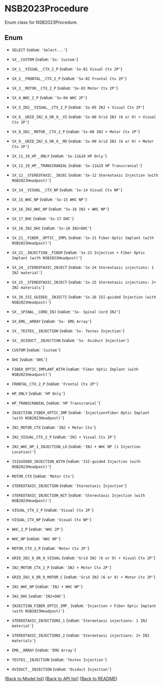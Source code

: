 # NSB2023Procedure

Enum class for NSB2023Procedure.

## Enum

* `SELECT` (value: `'Select...'`)

* `SX__CUSTOM` (value: `'Sx- Custom'`)

* `SX_1__VISUAL__CTX_2_P` (value: `'Sx-01 Visual Ctx 2P'`)

* `SX_2__FRONTAL__CTX_2_P` (value: `'Sx-02 Frontal Ctx 2P'`)

* `SX_3__MOTOR__CTX_2_P` (value: `'Sx-03 Motor Ctx 2P'`)

* `SX_4_WHC_2_P` (value: `'Sx-04 WHC 2P'`)

* `SX_5_INJ__VISUAL__CTX_2_P` (value: `'Sx-05 INJ + Visual Ctx 2P'`)

* `SX_6__GRID_INJ_6_OR_9__VI` (value: `'Sx-06 Grid INJ (6 or 9) + Visual Ctx 2P'`)

* `SX_8_INJ__MOTOR__CTX_2_P` (value: `'Sx-08 INJ + Motor Ctx 2P'`)

* `SX_9__GRID_INJ_6_OR_9__MO` (value: `'Sx-09 Grid INJ (6 or 9) + Motor Ctx 2P'`)

* `SX_11_19_HP__ONLY` (value: `'Sx-11&19 HP Only'`)

* `SX_11_19_HP__TRANSCRANIAL` (value: `'Sx-11&19 HP Transcranial'`)

* `SX_12__STEREOTAXIC__INJEC` (value: `'Sx-12 Stereotaxic Injection (with NSB2023Headpost)'`)

* `SX_14__VISUAL__CTX_NP` (value: `'Sx-14 Visual Ctx NP'`)

* `SX_15_WHC_NP` (value: `'Sx-15 WHC NP'`)

* `SX_16_INJ_WHC_NP` (value: `'Sx-16 INJ + WHC NP'`)

* `SX_17_DHC` (value: `'Sx-17 DHC'`)

* `SX_18_INJ_DHC` (value: `'Sx-18 INJ+DHC'`)

* `SX_21__FIBER__OPTIC__IMPL` (value: `'Sx-21 Fiber Optic Implant (with NSB2023Headpost)'`)

* `SX_21__INJECTION__FIBER` (value: `'Sx-21 Injection + Fiber Optic Implant (with NSB2023Headpost)'`)

* `SX_24__STEREOTAXIC_INJECT` (value: `'Sx-24 Stereotaxic injections: 1 INJ material'`)

* `SX_25__STEREOTAXIC_INJECT` (value: `'Sx-25 Stereotaxic injections: 2+ INJ materials'`)

* `SX_26_ISI_GUIDED__INJECTI` (value: `'Sx-26 ISI-guided Injection (with NSB2023Headpost)'`)

* `SX__SPINAL__CORD_INJ` (value: `'Sx- Spinal Cord INJ'`)

* `SX_EMG__ARRAY` (value: `'Sx- EMG Array'`)

* `SX__TESTES__INJECTION` (value: `'Sx- Testes Injection'`)

* `SX__OVIDUCT__INJECTION` (value: `'Sx- Oviduct Injection'`)

* `CUSTOM` (value: `'Custom'`)

* `DHC` (value: `'DHC'`)

* `FIBER_OPTIC_IMPLANT_WITH` (value: `'Fiber Optic Implant (with NSB2023Headpost)'`)

* `FRONTAL_CTX_2_P` (value: `'Frontal Ctx 2P'`)

* `HP_ONLY` (value: `'HP Only'`)

* `HP_TRANSCRANIAL` (value: `'HP Transcranial'`)

* `INJECTION_FIBER_OPTIC_IMP` (value: `'Injection+Fiber Optic Implant (with NSB2023Headpost)'`)

* `INJ_MOTOR_CTX` (value: `'INJ + Motor Ctx'`)

* `INJ_VISUAL_CTX_2_P` (value: `'INJ + Visual Ctx 2P'`)

* `INJ_WHC_NP_1_INJECTION_LO` (value: `'INJ + WHC NP (1 Injection Location)'`)

* `ISIGUIDED_INJECTION_WITH` (value: `'ISI-guided Injection (with NSB2023Headpost)'`)

* `MOTOR_CTX` (value: `'Motor Ctx'`)

* `STEREOTAXIC_INJECTION` (value: `'Stereotaxic Injection'`)

* `STEREOTAXIC_INJECTION_WIT` (value: `'Stereotaxic Injection (with NSB2023Headpost)'`)

* `VISUAL_CTX_2_P` (value: `'Visual Ctx 2P'`)

* `VISUAL_CTX_NP` (value: `'Visual Ctx NP'`)

* `WHC_2_P` (value: `'WHC 2P'`)

* `WHC_NP` (value: `'WHC NP'`)

* `MOTOR_CTX_2_P` (value: `'Motor Ctx 2P'`)

* `GRID_INJ_6_OR_9_VISUAL` (value: `'Grid INJ (6 or 9) + Visual Ctx 2P'`)

* `INJ_MOTOR_CTX_2_P` (value: `'INJ + Motor Ctx 2P'`)

* `GRID_INJ_6_OR_9_MOTOR_C` (value: `'Grid INJ (6 or 9) + Motor Ctx 2P'`)

* `INJ_WHC_NP` (value: `'INJ + WHC NP'`)

* `INJ_DHC` (value: `'INJ+DHC'`)

* `INJECTION_FIBER_OPTIC_IMP_` (value: `'Injection + Fiber Optic Implant (with NSB2023Headpost)'`)

* `STEREOTAXIC_INJECTIONS_1` (value: `'Stereotaxic injections: 1 INJ material'`)

* `STEREOTAXIC_INJECTIONS_2` (value: `'Stereotaxic injections: 2+ INJ materials'`)

* `EMG__ARRAY` (value: `'EMG Array'`)

* `TESTES__INJECTION` (value: `'Testes Injection'`)

* `OVIDUCT__INJECTION` (value: `'Oviduct Injection'`)

[[Back to Model list]](../README.md#documentation-for-models) [[Back to API list]](../README.md#documentation-for-api-endpoints) [[Back to README]](../README.md)



